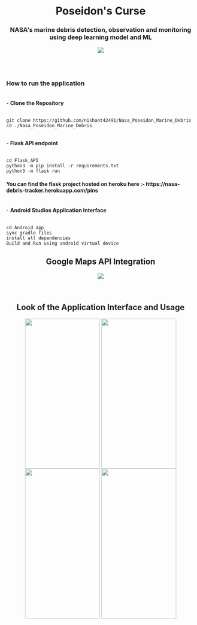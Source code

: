 <h1 align="center"><b>Poseidon's Curse</b></h1>
<h3 align="center">NASA's marine debris detection, observation and monitoring using deep learning model and ML</h3>

<div align="center">
<img align="center" src="https://github.com/nishant42491/Nasa_Poseidon_Marine_Debris/blob/main/Results/world_map.png">
</div>

<br><br>
<h3>How to run the application</h3>

<br>
 - <b> Clone the Repository</b>
<br><br>

```
git clone https://github.com/nishant42491/Nasa_Poseidon_Marine_Debris
cd ./Nasa_Poseidon_Marine_Debris
``` 

<br>
 - <b>Flask API endpoint</b>
<br><br>

```
cd Flask_API
python3 -m pip install -r requirements.txt
python3 -m flask run
```
<h4>You can find the flask project hosted on heroku here :- https://nasa-debris-tracker.herokuapp.com/pins</h4>
<br>
 - <b>Android Studios Application Interface</b>
<br><br>

```
cd Android app
sync gradle files
install all dependencies
Build and Run using android virtual device

```
<div align="center">
<h2> Google Maps API Integration</h2>
<img align="center" src="https://github.com/nishant42491/Nasa_Poseidon_Marine_Debris/blob/main/Results/final_result.jpg">
</div>
<br><br>
<div align="center">
<h2>Look of the Application Interface and Usage</h2>
<div>
<img align="center" height=400 width=200 src="https://github.com/nishant42491/Nasa_Poseidon_Marine_Debris/blob/main/Results/gui3.jpeg">
<img align="center" height=400 width=200 src="https://github.com/nishant42491/Nasa_Poseidon_Marine_Debris/blob/main/Results/gui4.jpeg">
<img align="center" height=400 width=200 src="https://github.com/nishant42491/Nasa_Poseidon_Marine_Debris/blob/main/Results/gui1.jpeg">
<img align="center" height=400 width=200 src="https://github.com/nishant42491/Nasa_Poseidon_Marine_Debris/blob/main/Results/gui2.jpeg">
</div>
</div>

